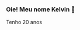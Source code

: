 ### Oie! Meu nome Kelvin 👋
Tenho 20 anos

<!--
![Anurag's GitHub stats](https://github-readme-stats.vercel.app/apiDilliKel=anuraghazra&count_private=true)
![Anurag's GitHub stats](https://github-readme-stats.vercel.app/apiDilliKel=anuraghazra&show_icons=true)



Estudo Ciência da Computação, Estou no 5º Semestre!
Atuamente trabalho no TI do CREA-RR como Suporte técnico.
Tenho medo de altura, mas com um pouco de esforço eu chego mais alto.

**DilliKel/DilliKel** is a ✨ _special_ ✨ repository because its `README.md` (this file) appears on your GitHub profile.


- 🔭 I’m currently working on ...
- 🌱 I’m currently learning ...
- 👯 I’m looking to collaborate on ...
- 🤔 I’m looking for help with ...
- 💬 Ask me about ...
- 📫 How to reach me: ...
- 😄 Pronouns: ...
- ⚡ Fun fact: ...
-->

